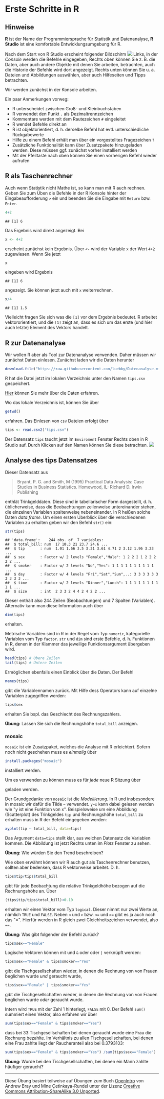 Erste Schritte in R
================

Hinweise
--------

**R** ist der Name der Programmiersprache für Statistik und Datenanalyse, **R Studio** ist eine komfortable Entwicklungsumgebung für R.

Nach dem Start von R Studio erscheint folgender Bildschirm ![](../../Installation/RStudio-Screenshot.png) Links, in der *Console* werden die Befehle eingegeben, Rechts oben können Sie z. B. die Daten, aber auch andere Objekte mit denen Sie arbeiten, betrachten, auch die Historie der Befehle wird dort angezeigt. Rechts unten können Sie u. a. Dateien und Abbildungen auswählen, aber auch Hilfeseiten und Tipps betrachten.

Wir werden zunächst in der Konsole arbeiten.

Ein paar Anmerkungen vorweg:

-   R unterscheidet zwischen Groß- und Kleinbuchstaben
-   R verwendet den Punkt `.` als Dezimaltrennzeichen
-   Kommentare werden mit dem Rautezeichen `#` eingeleitet
-   R wendet Befehle direkt an
-   R ist objektorientiert, d. h. derselbe Befehl hat evtl. unterschiedliche Rückgabewerte
-   Hilfe zu einem Befehl erhält man über ein vorgestelltes Fragezeichen `?`
-   Zusätzliche Funktionalität kann über Zusatzpakete hinzugeladen werden. Diese müssen ggf. zunächst vorher installiert werden
-   Mit der Pfeiltaste nach oben können Sie einen vorherigen Befehl wieder aufrufen

R als Taschenrechner
--------------------

Auch wenn Statistik nicht Mathe ist, so kann man mit R auch rechnen. Geben Sie zum Üben die Befehle in der R Konsole hinter der Eingabeaufforderung `>` ein und beenden Sie die Eingabe mit `Return` bzw. `Enter`.

``` r
4+2
```

    ## [1] 6

Das Ergebnis wird direkt angezeigt. Bei

``` r
x <- 4+2
```

erscheint zunächst kein Ergebnis. Über `<-` wird der Variable `x` der Wert `4+2` zugewiesen. Wenn Sie jetzt

``` r
x
```

eingeben wird Ergebnis

    ## [1] 6

angezeigt. Sie können jetzt auch mit `x` weiterrechnen.

``` r
x/4
```

    ## [1] 1.5

Vielleicht fragen Sie sich was die `[1]` vor dem Ergebnis bedeutet. R arbeitet vektororientiert, und die `[1]` zeigt an, dass es sich um das erste (und hier auch letzte) Element des Vektors handelt.

R zur Datenanalyse
------------------

Wir wollen R aber als Tool zur Datenanalyse verwenden. Daher müssen wir zunächst Daten einlesen. Zunächst laden wir die Daten herunter

``` r
download.file("https://raw.githubusercontent.com/luebby/Datenanalyse-mit-R/master/Daten/tips.csv", destfile = "tips.csv")
```

R hat die Datei jetzt im lokalen Verzeichnis unter den Namen `tips.csv` gespeichert.

[Hier](https://github.com/luebby/Datenanalyse-mit-R/blob/master/Daten/tips-help.pdf) können Sie mehr über die Daten erfahren.

Wo das lokale Verzeichnis ist, können Sie über

``` r
getwd()
```

erfahren. Das Einlesen von `csv` Dateien erfolgt über

``` r
tips <- read.csv2("tips.csv")
```

Der Datensatz `tips` taucht jetzt im `Enviroment` Fenster Rechts oben in R Studio auf. Durch Klicken auf den Namen können Sie diese betrachten. ![](tips-Enviroment.png)

Analyse des tips Datensatzes
----------------------------

Dieser Datensatz aus

> Bryant, P. G. and Smith, M (1995) Practical Data Analysis: Case Studies in Business Statistics. Homewood, IL: Richard D. Irwin Publishing

enthlät Trinkgelddaten. Diese sind in tabellarischer Form dargestellt, d. h. üblicherweise, dass die Beobachtungen zeilenweise untereinander stehen, die einzelnen Variablen spaltenweise nebeneinander. In R heißen solche Daten *data frame*. Um einen ersten Überblick über die verschiedenen Variablen zu erhalten geben wir den Befehl `str()` ein:

``` r
str(tips)
```

    ## 'data.frame':    244 obs. of  7 variables:
    ##  $ total_bill: num  17 10.3 21 23.7 24.6 ...
    ##  $ tip       : num  1.01 1.66 3.5 3.31 3.61 4.71 2 3.12 1.96 3.23 ...
    ##  $ sex       : Factor w/ 2 levels "Female","Male": 1 2 2 2 1 2 2 2 2 2 ...
    ##  $ smoker    : Factor w/ 2 levels "No","Yes": 1 1 1 1 1 1 1 1 1 1 ...
    ##  $ day       : Factor w/ 4 levels "Fri","Sat","Sun",..: 3 3 3 3 3 3 3 3 3 3 ...
    ##  $ time      : Factor w/ 2 levels "Dinner","Lunch": 1 1 1 1 1 1 1 1 1 1 ...
    ##  $ size      : int  2 3 3 2 4 4 2 4 2 2 ...

Dieser enthält also 244 Zeilen (Beobachtungen) und 7 Spalten (Variablen). Alternativ kann man diese Information auch über

``` r
dim(tips)
```

erhalten.

Metrische Variablen sind in R in der Regel vom Typ `numeric`, kategorielle Variablen vom Typ `factor`. `str` und `dim` sind erste Befehle, d. h. Funktionen in R, denen in der Klammer das jeweilige Funktionsargument übergeben wird.

``` r
head(tips) # Obere Zeilen
tail(tips) # Untere Zeilen 
```

Ermöglichen ebenfalls einen Einblick über die Daten. Der Befehl

``` r
names(tips)
```

gibt die Variablennamen zurück. Mit Hilfe des`$` Operators kann auf einzelne Variablen zugegriffen werden:

``` r
tips$sex
```

erhalten Sie bspl. das Geschlecht des Rechnungszahlers.

**Übung:** Lassen Sie sich die Rechnungshöhe `total_bill` anzeigen.

### mosaic

`mosaic` ist ein Zusatzpaket, welches die Analyse mit R erleichtert. Sofern noch nicht geschehen muss es *einmalig* über

``` r
install.packages("mosaic")
```

installiert werden.

Um es verwenden zu können muss es für *jede* neue R Sitzung über

geladen werden.

Der Grundgedanke von `mosaic` ist die *Modellierung*. In R und insbesondere in mosaic wir dafür die Tilde `~` verwendet. `y~x` kann dabei gelesen werden wie "y ist eine Funktion von x". Beispielsweise um eine Abbildung (Scatterplot) des Trinkgeldes `tip` und Rechnungshöhe `total_bill` zu erhalten muss in R der Befehl eingegeben werden:

``` r
xyplot(tip ~ total_bill, data=tips)
```

Das Argument `data=tips` stellt klar, aus welchen Datensatz die Variablen kommen. Die Abbildung ist jetzt Rechts unten im *Plots* Fenster zu sehen.

**Übung:** Wie würden Sie den Trend beschreiben?

Wie oben erwähnt können wir R auch gut als Taschenrechner benutzen, sollten aber bedenken, dass R vektorweise arbeitet. D. h.

``` r
tips$tip/tips$total_bill
```

gibt für jede Beobachtung die relative Trinkgeldhöhe bezogen auf die Rechnungshöhe an. Über

``` r
(tips$tip/tips$total_bill)<0.10
```

erhalten wir einen Vektor vom Typ `logical`. Dieser nimmt nur zwei Werte an, nämlich `TRUE` und `FALSE`. Neben `<` und `>` bzw. `<=` und `>=` gibt es ja auch noch das "=". Hierfür werden in R gleich zwei Gleichheitszeichen verwendet, also `==`.

**Übung:** Was gibt folgender der Befehl zurück?

``` r
tips$sex=="Female" 
```

Logische Vektoren können mit und `&` oder oder `|` verknüpft werden:

``` r
tips$sex=="Female" & tips$smoker=="Yes"
```

gibt die Tischgesellschaften wieder, in denen die Rechnung von von Frauen beglichen wurde *und* geraucht wurde,

``` r
tips$sex=="Female" | tips$smoker=="Yes"
```

gibt die Tischgesellschaften wieder, in denen die Rechnung von von Frauen beglichen wurde *oder* geraucht wurde.

Intern wird `TRUE` mit der Zahl 1 hinterlegt, `FALSE` mit 0. Der Befehl `sum()` summiert einen Vektor, also erfahren wir über

``` r
sum(tips$sex=="Female" & tips$smoker=="Yes")
```

dass bei 33 Tischgesellschaften bei denen geraucht wurde eine Frau die Rechnung bezahlte. Im Verhältnis zu allen Tischgesellschaften, bei denen eine Frau zahlte liegt der Raucheranteil also bei 0.3793103:

``` r
sum(tips$sex=="Female" & tips$smoker=="Yes") /sum(tips$sex=="Female")
```

**Übung:** Wurde bei den Tischgesellschaften, bei denen ein Mann zahlte häufiger geraucht?

------------------------------------------------------------------------

Diese Übung basiert teilweise auf Übungen zum Buch [OpenIntro](https://www.openintro.org/stat/index.php?stat_book=isrs) von Andrew Bray und Mine Çetinkaya-Rundel unter der Lizenz [Creative Commons Attribution-ShareAlike 3.0 Unported](http://creativecommons.org/licenses/by-sa/3.0).
